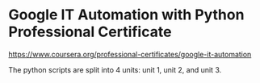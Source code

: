 # Google IT Automation with Python Professional Certificate
https://www.coursera.org/professional-certificates/google-it-automation

The python scripts are split into 4 units: unit 1, unit 2, and unit 3.

